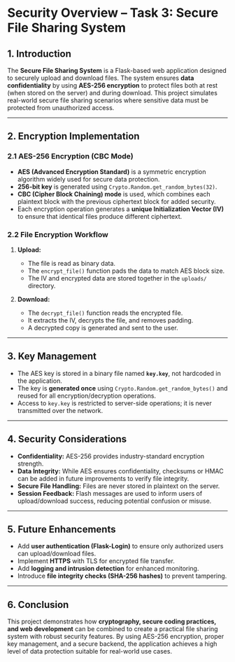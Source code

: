 
# **Security Overview – Task 3: Secure File Sharing System**

## **1. Introduction**
The **Secure File Sharing System** is a Flask-based web application designed to securely upload and download files. The system ensures **data confidentiality** by using **AES-256 encryption** to protect files both at rest (when stored on the server) and during download. This project simulates real-world secure file sharing scenarios where sensitive data must be protected from unauthorized access.

---

## **2. Encryption Implementation**

### **2.1 AES-256 Encryption (CBC Mode)**
- **AES (Advanced Encryption Standard)** is a symmetric encryption algorithm widely used for secure data protection.
- **256-bit key** is generated using `Crypto.Random.get_random_bytes(32)`.
- **CBC (Cipher Block Chaining) mode** is used, which combines each plaintext block with the previous ciphertext block for added security.
- Each encryption operation generates a **unique Initialization Vector (IV)** to ensure that identical files produce different ciphertext.

### **2.2 File Encryption Workflow**
1. **Upload:**  
   - The file is read as binary data.
   - The `encrypt_file()` function pads the data to match AES block size.
   - The IV and encrypted data are stored together in the `uploads/` directory.

2. **Download:**  
   - The `decrypt_file()` function reads the encrypted file.
   - It extracts the IV, decrypts the file, and removes padding.
   - A decrypted copy is generated and sent to the user.

---

## **3. Key Management**
- The AES key is stored in a binary file named **`key.key`**, not hardcoded in the application.
- The key is **generated once** using `Crypto.Random.get_random_bytes()` and reused for all encryption/decryption operations.
- Access to `key.key` is restricted to server-side operations; it is never transmitted over the network.

---

## **4. Security Considerations**
- **Confidentiality:** AES-256 provides industry-standard encryption strength.
- **Data Integrity:** While AES ensures confidentiality, checksums or HMAC can be added in future improvements to verify file integrity.
- **Secure File Handling:** Files are never stored in plaintext on the server.
- **Session Feedback:** Flash messages are used to inform users of upload/download success, reducing potential confusion or misuse.

---

## **5. Future Enhancements**
- Add **user authentication (Flask-Login)** to ensure only authorized users can upload/download files.
- Implement **HTTPS** with TLS for encrypted file transfer.
- Add **logging and intrusion detection** for enhanced monitoring.
- Introduce **file integrity checks (SHA-256 hashes)** to prevent tampering.

---

## **6. Conclusion**
This project demonstrates how **cryptography, secure coding practices, and web development** can be combined to create a practical file sharing system with robust security features. By using AES-256 encryption, proper key management, and a secure backend, the application achieves a high level of data protection suitable for real-world use cases.
